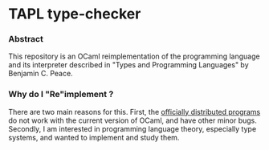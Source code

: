 # TAPL type-checker

### Abstract
This repository is an OCaml reimplementation of the programming language and its interpreter described in "Types and Programming Languages" by Benjamin C. Peace.

### Why do I "Re"implement ?
There are two main reasons for this. First, the [officially distributed
programs](https://www.cis.upenn.edu/~bcpierce/tapl/) do not work with
the current version of OCaml, and have other minor bugs. Secondly, I am interested in programming language theory, especially type
systems, and wanted to implement and study them.